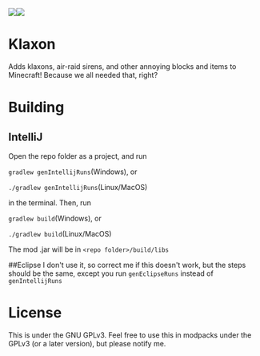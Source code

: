 <img src="https://cf.way2muchnoise.eu/versions/klaxon.svg"></img><img src="https://cf.way2muchnoise.eu/full_klaxon_downloads.svg"></img>
# Klaxon
Adds klaxons, air-raid sirens, and other annoying blocks and items to Minecraft! Because we all needed that, right?

# Building

## IntelliJ
Open the repo folder as a project, and run

`gradlew genIntellijRuns`(Windows), or

`./gradlew genIntellijRuns`(Linux/MacOS)

in the terminal. Then, run

`gradlew build`(Windows), or

`./gradlew build`(Linux/MacOS)

The mod .jar will be in `<repo folder>/build/libs`

##Eclipse
I don't use it, so correct me if this doesn't work, but the steps should be the same, except you run `genEclipseRuns` instead of `genIntellijRuns`

# License
This is under the GNU GPLv3. Feel free to use this in modpacks under the GPLv3 (or a later version), but please notify me.
